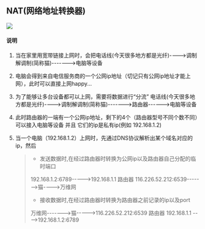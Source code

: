 ## NAT\(网络地址转换器\)

![](/Images/12day/nat.png)

#### 说明

1. 当在家里用宽带链接上网时，会把电话线\(今天很多地方都是光纤\)----&gt;调制解调制\(简称猫\)-------&gt;电脑等设备
2. 电脑会得到来自电信服务商的一个公网ip地址（切记只有公网ip地址才能上网），此时可以直接上网happy...

3. 为了能够让多台设备都可以上网，需要将数据进行“分流”  电话线\(今天很多地方都是光纤\)----&gt;调制解调制\(简称猫\)-------&gt;路由器------&gt;电脑等设备

4. 此时路由器的一端有一个公网ip地址，剩下的4个（路由器型号不同个数不同）可以接入电脑等设备 并且 它们的ip是私有ip\(例如 192.168.1.2\)
5. 当一个电脑（192.168.1.2）上网时，先通过DNS协议解析出某个域名对应的ip，然后
   > * 发送数据时,在经过路由器时转换为公网ip以及路由器自己分配的临时端口
   >
   > 192.168.1.2:6789-----&gt;192.168.1.1 路由器  116.226.52.212:6539-------&gt;猫----&gt;万维网
   >
   > * 接收数据时,在经过路由器时转换为路由器之前记录的ip以及port
   >
   > 万维网-------&gt;猫-----&gt;116.226.52.212:6539 路由器 192.168.1.1 ----&gt;192.168.1.2:6789



